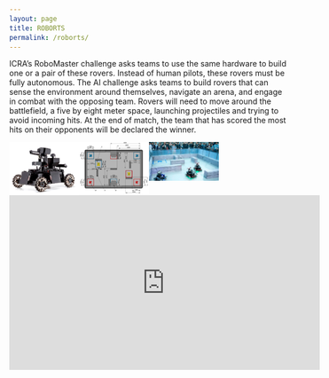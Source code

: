 ```yaml
---
layout: page
title: ROBORTS
permalink: /roborts/
---
```


ICRA’s RoboMaster challenge asks teams to use the same hardware to build one or a pair of these rovers. Instead of human pilots, these rovers must be fully autonomous. The AI challenge asks teams to build rovers that can sense the environment around themselves, navigate an arena, and engage in combat with the opposing team. Rovers will need to move around the battlefield, a five by eight meter space, launching projectiles and trying to avoid incoming hits. At the end of match, the team that has scored the most hits on their opponents will be declared the winner.

<img src="/assets/img/roborts1.jpg" width="25%" height="25%"
     alt="Markdown Monster icon"
     style="float: left;"/>

<img src="/assets/img/roborts2.png" width="25%" height="25%"
     alt="Markdown Monster icon"
     style="float: left;"/>

<img src="/assets/img/roborts3.jpg" width="25%" height="25%"
     alt="Markdown Monster icon"
     style="float: left;"/>

<iframe width="560" height="315" src="https://www.youtube.com/embed/oJdBfSafWjM" frameborder="0" allow="autoplay; encrypted-media" allowfullscreen></iframe>

